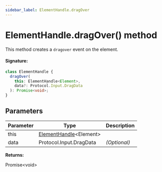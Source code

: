 ```yaml
---
sidebar_label: ElementHandle.dragOver
---
```


# ElementHandle.dragOver() method

This method creates a `dragover` event on the element.

#### Signature:

```typescript
class ElementHandle {
  dragOver(
    this: ElementHandle<Element>,
    data?: Protocol.Input.DragData
  ): Promise<void>;
}
```

## Parameters

| Parameter | Type                                                         | Description       |
| --------- | ------------------------------------------------------------ | ----------------- |
| this      | [ElementHandle](./puppeteer.elementhandle.md)&lt;Element&gt; |                   |
| data      | Protocol.Input.DragData                                      | <i>(Optional)</i> |

**Returns:**

Promise&lt;void&gt;
